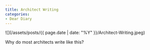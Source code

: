 ```yaml
---
title: Architect Writing
categories:
- Dear Diary
---
```


![](/assets/posts/{{ page.date | date: "%Y" }}/Architect-Writing.jpeg)
  



Why do most architects write like this?
